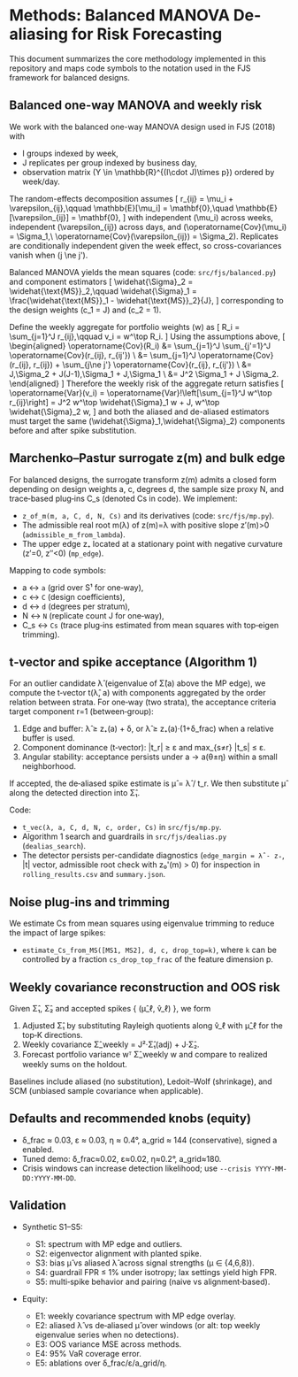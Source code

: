 # Methods: Balanced MANOVA De-aliasing for Risk Forecasting

This document summarizes the core methodology implemented in this repository and maps code symbols to the notation used in the FJS framework for balanced designs.

## Balanced one-way MANOVA and weekly risk

We work with the balanced one-way MANOVA design used in FJS (2018) with

- I groups indexed by week,
- J replicates per group indexed by business day,
- observation matrix \(Y \in \mathbb{R}^{(I\cdot J)\times p}\) ordered by week/day.

The random-effects decomposition assumes
\[
r_{ij} = \mu_i + \varepsilon_{ij},\qquad
\mathbb{E}[\mu_i] = \mathbf{0},\quad \mathbb{E}[\varepsilon_{ij}] = \mathbf{0},
\]
with independent \(\mu_i\) across weeks, independent \(\varepsilon_{ij}\) across days, and \(\operatorname{Cov}(\mu_i) = \Sigma_1,\ \operatorname{Cov}(\varepsilon_{ij}) = \Sigma_2\). Replicates are conditionally independent given the week effect, so cross-covariances vanish when \(j \ne j'\).

Balanced MANOVA yields the mean squares (code: `src/fjs/balanced.py`) and component estimators
\[
\widehat{\Sigma}_2 = \widehat{\text{MS}}_2,\qquad
\widehat{\Sigma}_1 = \frac{\widehat{\text{MS}}_1 - \widehat{\text{MS}}_2}{J},
\]
corresponding to the design weights \(c_1 = J\) and \(c_2 = 1\).

Define the weekly aggregate for portfolio weights \(w\) as
\[
R_i = \sum_{j=1}^J r_{ij},\qquad v_i = w^\top R_i.
\]
Using the assumptions above,
\[
\begin{aligned}
\operatorname{Cov}(R_i)
&= \sum_{j=1}^J \sum_{j'=1}^J \operatorname{Cov}(r_{ij}, r_{ij'}) \\
&= \sum_{j=1}^J \operatorname{Cov}(r_{ij}, r_{ij}) + \sum_{j\ne j'} \operatorname{Cov}(r_{ij}, r_{ij'}) \\
&= J\,\Sigma_2 + J(J-1)\,\Sigma_1 + J\,\Sigma_1 \\
&= J^2 \Sigma_1 + J \Sigma_2.
\end{aligned}
\]
Therefore the weekly risk of the aggregate return satisfies
\[
\operatorname{Var}(v_i) = \operatorname{Var}\!\left[\sum_{j=1}^J w^\top r_{ij}\right]
= J^2 w^\top \widehat{\Sigma}_1 w + J\, w^\top \widehat{\Sigma}_2 w,
\]
and both the aliased and de-aliased estimators must target the same \(\widehat{\Sigma}_1,\widehat{\Sigma}_2\) components before and after spike substitution.

## Marchenko–Pastur surrogate z(m) and bulk edge

For balanced designs, the surrogate transform z(m) admits a closed form depending on design weights a, c, degrees d, the sample size proxy N, and trace‑based plug‑ins C_s (denoted Cs in code). We implement:

- `z_of_m(m, a, C, d, N, Cs)` and its derivatives (code: `src/fjs/mp.py`).
- The admissible real root m(λ) of z(m)=λ with positive slope z′(m)>0 (`admissible_m_from_lambda`).
- The upper edge z₊ located at a stationary point with negative curvature (z′=0, z″<0) (`mp_edge`).

Mapping to code symbols:

- a ↔ `a` (grid over S¹ for one‑way),
- c ↔ `C` (design coefficients),
- d ↔ `d` (degrees per stratum),
- N ↔ `N` (replicate count J for one‑way),
- C_s ↔ `Cs` (trace plug‑ins estimated from mean squares with top‑eigen trimming).

## t‑vector and spike acceptance (Algorithm 1)

For an outlier candidate λ̂ (eigenvalue of Σ̂(a) above the MP edge), we compute the t‑vector t(λ̂, a) with components aggregated by the order relation between strata. For one‑way (two strata), the acceptance criteria target component r=1 (between‑group):

1) Edge and buffer: λ̂ ≥ z₊(a) + δ, or λ̂ ≥ z₊(a)·(1+δ_frac) when a relative buffer is used.
2) Component dominance (t‑vector): |t_r| ≥ ε and max_{s≠r} |t_s| ≤ ε.
3) Angular stability: acceptance persists under a → a(θ±η) within a small neighborhood.

If accepted, the de‑aliased spike estimate is μ̂ = λ̂ / t_r. We then substitute μ̂ along the detected direction into Σ̂₁.

Code:

- `t_vec(λ, a, C, d, N, c, order, Cs)` in `src/fjs/mp.py`.
- Algorithm 1 search and guardrails in `src/fjs/dealias.py` (`dealias_search`).
- The detector persists per-candidate diagnostics (`edge_margin = λ̂ - z₊`, |t| vector, admissible root check with z₀'(m) > 0) for inspection in `rolling_results.csv` and `summary.json`.

## Noise plug‑ins and trimming

We estimate Cs from mean squares using eigenvalue trimming to reduce the impact of large spikes:

- `estimate_Cs_from_MS([MS1, MS2], d, c, drop_top=k)`, where `k` can be controlled by a fraction `cs_drop_top_frac` of the feature dimension p.

## Weekly covariance reconstruction and OOS risk

Given Σ̂₁, Σ̂₂ and accepted spikes { (μ̂_ℓ, v̂_ℓ) }, we form

1) Adjusted Σ̂₁ by substituting Rayleigh quotients along v̂_ℓ with μ̂_ℓ for the top‑K directions.
2) Weekly covariance Σ̂_weekly = J²·Σ̂₁(adj) + J·Σ̂₂.
3) Forecast portfolio variance wᵀ Σ̂_weekly w and compare to realized weekly sums on the holdout.

Baselines include aliased (no substitution), Ledoit–Wolf (shrinkage), and SCM (unbiased sample covariance when applicable).

## Defaults and recommended knobs (equity)

- δ_frac ≈ 0.03, ε ≈ 0.03, η ≈ 0.4°, a_grid ≈ 144 (conservative), signed a enabled.
- Tuned demo: δ_frac≈0.02, ε≈0.02, η≈0.2°, a_grid≈180.
- Crisis windows can increase detection likelihood; use `--crisis YYYY-MM-DD:YYYY-MM-DD`.

## Validation

- Synthetic S1–S5:
  - S1: spectrum with MP edge and outliers.
  - S2: eigenvector alignment with planted spike.
  - S3: bias μ̂ vs aliased λ̂ across signal strengths (μ ∈ {4,6,8}).
  - S4: guardrail FPR ≤ 1% under isotropy; lax settings yield high FPR.
  - S5: multi‑spike behavior and pairing (naive vs alignment‑based).

- Equity:
  - E1: weekly covariance spectrum with MP edge overlay.
  - E2: aliased λ̂ vs de‑aliased μ̂ over windows (or alt: top weekly eigenvalue series when no detections).
  - E3: OOS variance MSE across methods.
  - E4: 95% VaR coverage error.
  - E5: ablations over δ_frac/ε/a_grid/η.

